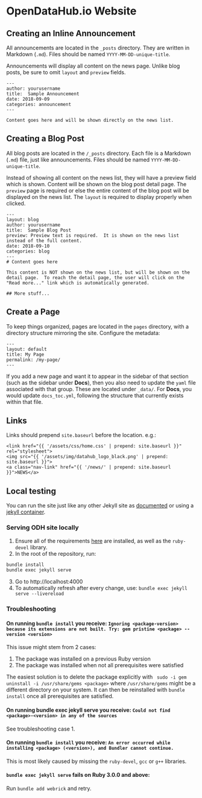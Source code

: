# OpenDataHub.io Website

## Creating an Inline Announcement

All announcements are located in the `_posts` directory.  They are written in Markdown (`.md`). Files should be named `YYYY-MM-DD-unique-title`.

Announcements will display all content on the news page.  Unlike blog posts, be sure to omit `layout` and `preview` fields.


```jekyll
---
author: yourusername
title:  Sample Announcement
date: 2018-09-09
categories: announcement
---

Content goes here and will be shown directly on the news list.
```

## Creating a Blog Post

All blog posts are located in the `/_posts` directory. Each file is a Markdown (`.md`) file, just like announcements.  Files should be named `YYYY-MM-DD-unique-title`.

Instead of showing all content on the news list, they will have a preview field which is shown.  Content will be shown on the blog post detail page.  The `preview` page is required or else the entire content of the blog post will be displayed on the news list.  The `layout` is required to display properly when clicked.

```jekyll
---
layout: blog
author: yourusername
title:  Sample Blog Post
preview: Preview text is required.  It is shown on the news list instead of the full content.
date: 2018-09-10
categories: blog
---
# Content goes here

This content is NOT shown on the news list, but will be shown on the detail page.  To reach the detail page, the user will click on the "Read more..." link which is automatically generated.

## More stuff...

```

## Create a Page

To keep things organized, pages are located in the `pages` directory, with a directory structure mirroring the site. Configure the metadata:

```jekyll
---
layout: default
title: My Page
permalink: /my-page/
---
```

If you add a new page and want it to appear in the sidebar of that section (such as the sidebar under **Docs**), then you also need to update the `yaml` file associated with that group. These are located under `_data/`. For **Docs**, you would update `docs_toc.yml`, following the structure that currently exists within that file.


## Links

Links should prepend `site.baseurl` before the location. e.g.:

```jekyll
<link href="{{ '/assets/css/home.css' | prepend: site.baseurl }}" rel="stylesheet">
<img src="{{ '/assets/img/datahub_logo_black.png' | prepend: site.baseurl }}">
<a class="nav-link" href="{{ '/news/' | prepend: site.baseurl }}">NEWS</a>
```

## Local testing

You can run the site just like any other Jekyll site as [documented](https://jekyllrb.com/docs/) or using a [jekyll container](https://store.docker.com/community/images/jekyll/jekyll).

### Serving ODH site locally

1. Ensure all of the requirements [here](https://jekyllrb.com/docs/installation/#requirements) are installed, as well as the `ruby-devel` library.
2. In the root of the repository, run:
``` bash
bundle install
bundle exec jekyll serve
```
3. Go to http://localhost:4000
4. To automatically refresh after every change, use: `bundle exec jekyll serve --livereload`

### Troubleshooting

#### On running `bundle install` you receive: `Ignoring <package-version> because its extensions are not built. Try: gem pristine <package> --version <version>`

This issue might stem from 2 cases:
1. The package was installed on a previous Ruby version
2. The package was installed when not all prerequisites were satisfied

The easiest solution is to delete the package explicitly with
` sudo -i gem uninstall -i /usr/share/gems <package>`
where `/usr/share/gems` might be a different directory on your system.
It can then be reinstalled with `bundle install` once all prerequisites are satisfied.

#### On running bundle exec jekyll serve you receive: `Could not find <package>-<version> in any of the sources`

See troubleshooting case 1.

#### On running `bundle install` you receive: `An error occurred while installing <package> (<version>), and Bundler cannot continue.`
    
This is most likely caused by missing the `ruby-devel`, `gcc` or `g++` libraries.

#### `bundle exec jekyll serve` fails on Ruby 3.0.0 and above:

Run `bundle add webrick` and retry.




